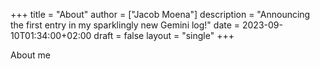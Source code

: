 +++
title = "About"
author = ["Jacob Moena"]
description = "Announcing the first entry in my sparklingly new Gemini log!"
date = 2023-09-10T01:34:00+02:00
draft = false
layout = "single"
+++

About me
